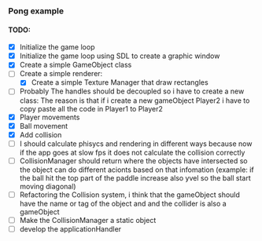 ### Pong example


#### TODO:
- [x] Initialize the game loop
- [x] Initialize the game loop using SDL to create a graphic window
- [x] Create a simple GameObject class
- [ ] Create a simple renderer:
    - [x] Create a simple Texture Manager that draw rectangles
- [ ] Probably The handles should be decoupled so i have to create a new class:
    The reason is that if i create a new gameObject Player2 i have to copy paste all the code in Player1 to Player2
- [x] Player movements
- [x] Ball movement
- [x] Add collision
- [ ] I should calculate phisycs and rendering in different ways because now if the app goes at slow fps it does not calculate the collision correctly
- [ ] CollisionManager should return where the objects have intersected so the object can do different acionts based on that infomation 
(example: if the ball hit the top part of the paddle increase also yvel so the ball start moving diagonal)
- [ ] Refactoring the Collision system, i think that the gameObject should have the name or tag of the object and and the collider is also a gameObject
- [ ] Make the CollisionManager a static object
- [ ] develop the applicationHandler

